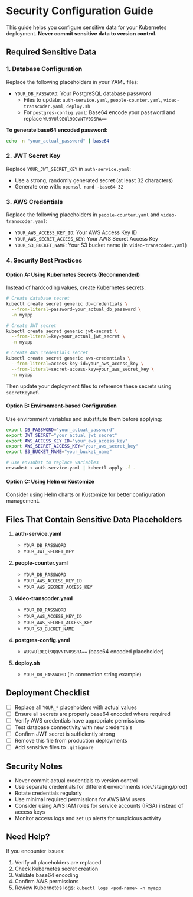 # Security Configuration Guide

This guide helps you configure sensitive data for your Kubernetes deployment. **Never commit sensitive data to version control.**

## Required Sensitive Data

### 1. Database Configuration

Replace the following placeholders in your YAML files:

- `YOUR_DB_PASSWORD`: Your PostgreSQL database password
  - Files to update: `auth-service.yaml`, `people-counter.yaml`, `video-transcoder.yaml`, `deploy.sh`
  - For `postgres-config.yaml`: Base64 encode your password and replace `WU9VUl9EQl9QQVNTV09SRA==`
  
**To generate base64 encoded password:**
```bash
echo -n "your_actual_password" | base64
```

### 2. JWT Secret Key

Replace `YOUR_JWT_SECRET_KEY` in `auth-service.yaml`:
- Use a strong, randomly generated secret (at least 32 characters)
- Generate one with: `openssl rand -base64 32`

### 3. AWS Credentials

Replace the following placeholders in `people-counter.yaml` and `video-transcoder.yaml`:

- `YOUR_AWS_ACCESS_KEY_ID`: Your AWS Access Key ID
- `YOUR_AWS_SECRET_ACCESS_KEY`: Your AWS Secret Access Key
- `YOUR_S3_BUCKET_NAME`: Your S3 bucket name (in `video-transcoder.yaml`)

### 4. Security Best Practices

#### Option A: Using Kubernetes Secrets (Recommended)

Instead of hardcoding values, create Kubernetes secrets:

```bash
# Create database secret
kubectl create secret generic db-credentials \
  --from-literal=password=your_actual_db_password \
  -n myapp

# Create JWT secret
kubectl create secret generic jwt-secret \
  --from-literal=key=your_actual_jwt_secret \
  -n myapp

# Create AWS credentials secret
kubectl create secret generic aws-credentials \
  --from-literal=access-key-id=your_aws_access_key \
  --from-literal=secret-access-key=your_aws_secret_key \
  -n myapp
```

Then update your deployment files to reference these secrets using `secretKeyRef`.

#### Option B: Environment-based Configuration

Use environment variables and substitute them before applying:

```bash
export DB_PASSWORD="your_actual_password"
export JWT_SECRET="your_actual_jwt_secret"
export AWS_ACCESS_KEY_ID="your_aws_access_key"
export AWS_SECRET_ACCESS_KEY="your_aws_secret_key"
export S3_BUCKET_NAME="your_bucket_name"

# Use envsubst to replace variables
envsubst < auth-service.yaml | kubectl apply -f -
```

#### Option C: Using Helm or Kustomize

Consider using Helm charts or Kustomize for better configuration management.

## Files That Contain Sensitive Data Placeholders

1. **auth-service.yaml**
   - `YOUR_DB_PASSWORD`
   - `YOUR_JWT_SECRET_KEY`

2. **people-counter.yaml**
   - `YOUR_DB_PASSWORD`
   - `YOUR_AWS_ACCESS_KEY_ID`
   - `YOUR_AWS_SECRET_ACCESS_KEY`

3. **video-transcoder.yaml**
   - `YOUR_DB_PASSWORD`
   - `YOUR_AWS_ACCESS_KEY_ID`
   - `YOUR_AWS_SECRET_ACCESS_KEY`
   - `YOUR_S3_BUCKET_NAME`

4. **postgres-config.yaml**
   - `WU9VUl9EQl9QQVNTV09SRA==` (base64 encoded placeholder)

5. **deploy.sh**
   - `YOUR_DB_PASSWORD` (in connection string example)

## Deployment Checklist

- [ ] Replace all `YOUR_*` placeholders with actual values
- [ ] Ensure all secrets are properly base64 encoded where required
- [ ] Verify AWS credentials have appropriate permissions
- [ ] Test database connectivity with new credentials
- [ ] Confirm JWT secret is sufficiently strong
- [ ] Remove this file from production deployments
- [ ] Add sensitive files to `.gitignore`

## Security Notes

- Never commit actual credentials to version control
- Use separate credentials for different environments (dev/staging/prod)
- Rotate credentials regularly
- Use minimal required permissions for AWS IAM users
- Consider using AWS IAM roles for service accounts (IRSA) instead of access keys
- Monitor access logs and set up alerts for suspicious activity

## Need Help?

If you encounter issues:
1. Verify all placeholders are replaced
2. Check Kubernetes secret creation
3. Validate base64 encoding
4. Confirm AWS permissions
5. Review Kubernetes logs: `kubectl logs <pod-name> -n myapp`
